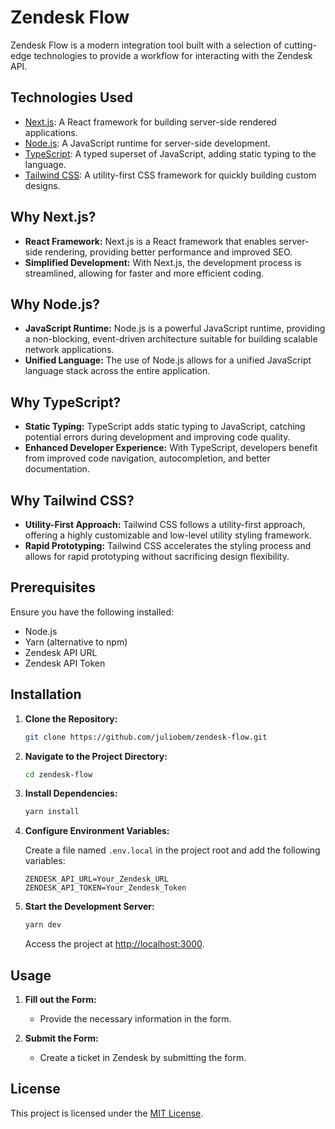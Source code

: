 # Zendesk Flow

Zendesk Flow is a modern integration tool built with a selection of cutting-edge technologies to provide a workflow for interacting with the Zendesk API.

## Technologies Used

- [Next.js](https://nextjs.org/): A React framework for building server-side rendered applications.
- [Node.js](https://nodejs.org/): A JavaScript runtime for server-side development.
- [TypeScript](https://www.typescriptlang.org/): A typed superset of JavaScript, adding static typing to the language.
- [Tailwind CSS](https://tailwindcss.com/): A utility-first CSS framework for quickly building custom designs.

## Why Next.js?

- **React Framework:** Next.js is a React framework that enables server-side rendering, providing better performance and improved SEO.
- **Simplified Development:** With Next.js, the development process is streamlined, allowing for faster and more efficient coding.

## Why Node.js?

- **JavaScript Runtime:** Node.js is a powerful JavaScript runtime, providing a non-blocking, event-driven architecture suitable for building scalable network applications.
- **Unified Language:** The use of Node.js allows for a unified JavaScript language stack across the entire application.

## Why TypeScript?

- **Static Typing:** TypeScript adds static typing to JavaScript, catching potential errors during development and improving code quality.
- **Enhanced Developer Experience:** With TypeScript, developers benefit from improved code navigation, autocompletion, and better documentation.

## Why Tailwind CSS?

- **Utility-First Approach:** Tailwind CSS follows a utility-first approach, offering a highly customizable and low-level utility styling framework.
- **Rapid Prototyping:** Tailwind CSS accelerates the styling process and allows for rapid prototyping without sacrificing design flexibility.

## Prerequisites

Ensure you have the following installed:

- Node.js
- Yarn (alternative to npm)
- Zendesk API URL
- Zendesk API Token

## Installation

1. **Clone the Repository:**

    ```bash
    git clone https://github.com/juliobem/zendesk-flow.git
    ```

2. **Navigate to the Project Directory:**

    ```bash
    cd zendesk-flow
    ```

3. **Install Dependencies:**

    ```bash
    yarn install
    ```

4. **Configure Environment Variables:**

    Create a file named `.env.local` in the project root and add the following variables:

    ```env
    ZENDESK_API_URL=Your_Zendesk_URL
    ZENDESK_API_TOKEN=Your_Zendesk_Token
    ```

5. **Start the Development Server:**

    ```bash
    yarn dev
    ```

    Access the project at [http://localhost:3000](http://localhost:3000).

## Usage

1. **Fill out the Form:**
    - Provide the necessary information in the form.

2. **Submit the Form:**
    - Create a ticket in Zendesk by submitting the form.

## License

This project is licensed under the [MIT License](LICENSE).
